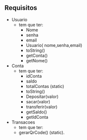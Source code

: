 ## Requisitos

- Usuario
  - tem que ter:
    - Nome
    - senha
    - email
    - Usuario(
            nome,senha,email)
    - toString()
    - getConta()
    - getNome()
- Conta
  - tem que ter:
    - idConta
    - saldo
    - totalContas (static)
    - toString()
    - Depositar(valor)
    - sacar(valor)
    - transferir(valor)
    - getSaldo()
    - getIdConta
- Transacoes
  - tem que ter:
  - gerarQrCode() (static).
